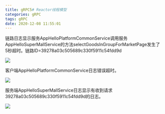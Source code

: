 ```yaml
---
title: gRPC5# Reactor线程模型
categories: gRPC
tags: gRPC
date: 2020-12-08 11:55:01
---
```




链路日志显示服务AppHelloPlatformCommonService调用服务AppHelloSuperMallService的方法selectGoodsInGroupForMarketPage发生了5秒超时。链路ID=39278a03c505689c330f5911c54fdd9d

![](https://gitee.com/laoliangcode/md-picture/raw/master/img/20211104104903.png)





客户端AppHelloPlatformCommonService日志错误超时。



![](https://gitee.com/laoliangcode/md-picture/raw/master/img/20211104105127.png)





服务端AppHelloSuperMallService日志显示有收到请求39278a03c505689c330f5911c54fdd9d的日志。

![](https://gitee.com/laoliangcode/md-picture/raw/master/img/20211104105350.png)



